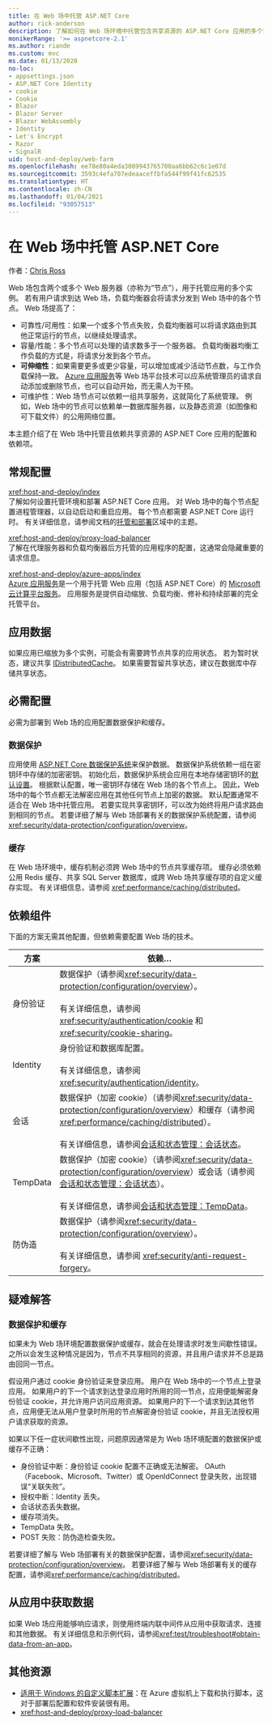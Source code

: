 ```yaml
---
title: 在 Web 场中托管 ASP.NET Core
author: rick-anderson
description: 了解如何在 Web 场环境中托管包含共享资源的 ASP.NET Core 应用的多个实例。
monikerRange: '>= aspnetcore-2.1'
ms.author: riande
ms.custom: mvc
ms.date: 01/13/2020
no-loc:
- appsettings.json
- ASP.NET Core Identity
- cookie
- Cookie
- Blazor
- Blazor Server
- Blazor WebAssembly
- Identity
- Let's Encrypt
- Razor
- SignalR
uid: host-and-deploy/web-farm
ms.openlocfilehash: ee78e80a4eda3089943765700aa6bb62c6c1e07d
ms.sourcegitcommit: 3593c4efa707edeaaceffbfa544f99f41fc62535
ms.translationtype: HT
ms.contentlocale: zh-CN
ms.lasthandoff: 01/04/2021
ms.locfileid: "93057513"
---
```

# <a name="host-aspnet-core-in-a-web-farm"></a>在 Web 场中托管 ASP.NET Core

作者：[Chris Ross](https://github.com/Tratcher)

Web 场包含两个或多个 Web 服务器（亦称为“节点”），用于托管应用的多个实例。 若有用户请求到达 Web 场，负载均衡器会将请求分发到 Web 场中的各个节点。 Web 场提高了：

* 可靠性/可用性：如果一个或多个节点失败，负载均衡器可以将请求路由到其他正常运行的节点，以继续处理请求。
* 容量/性能：多个节点可以处理的请求数多于一个服务器。 负载均衡器均衡工作负载的方式是，将请求分发到各个节点。
* **可伸缩性**：如果需要更多或更少容量，可以增加或减少活动节点数，与工作负载保持一致。 [Azure 应用服务](https://azure.microsoft.com/services/app-service/)等 Web 场平台技术可以应系统管理员的请求自动添加或删除节点，也可以自动开始，而无需人为干预。
* 可维护性：Web 场节点可以依赖一组共享服务，这就简化了系统管理。 例如，Web 场中的节点可以依赖单一数据库服务器，以及静态资源（如图像和可下载文件）的公用网络位置。

本主题介绍了在 Web 场中托管且依赖共享资源的 ASP.NET Core 应用的配置和依赖项。

## <a name="general-configuration"></a>常规配置

<xref:host-and-deploy/index>  
了解如何设置托管环境和部署 ASP.NET Core 应用。 对 Web 场中的每个节点配置进程管理器，以自动启动和重启应用。 每个节点都需要 ASP.NET Core 运行时。 有关详细信息，请参阅文档的[托管和部署](xref:host-and-deploy/index)区域中的主题。

<xref:host-and-deploy/proxy-load-balancer>  
了解在代理服务器和负载均衡器后方托管的应用程序的配置，这通常会隐藏重要的请求信息。

<xref:host-and-deploy/azure-apps/index>  
[Azure 应用服务](https://azure.microsoft.com/services/app-service/)是一个用于托管 Web 应用（包括 ASP.NET Core）的 [Microsoft 云计算平台服务](https://azure.microsoft.com/)。 应用服务是提供自动缩放、负载均衡、修补和持续部署的完全托管平台。

## <a name="app-data"></a>应用数据

如果应用已缩放为多个实例，可能会有需要跨节点共享的应用状态。 若为暂时状态，建议共享 [IDistributedCache](/dotnet/api/microsoft.extensions.caching.distributed.idistributedcache)。 如果需要暂留共享状态，建议在数据库中存储共享状态。

## <a name="required-configuration"></a>必需配置

必需为部署到 Web 场的应用配置数据保护和缓存。

### <a name="data-protection"></a>数据保护

应用使用 [ASP.NET Core 数据保护系统](xref:security/data-protection/introduction)来保护数据。 数据保护系统依赖一组在密钥环中存储的加密密钥。 初始化后，数据保护系统会应用在本地存储密钥环的[默认设置](xref:security/data-protection/configuration/default-settings)。 根据默认配置，唯一密钥环存储在 Web 场的各个节点上。 因此，Web 场中的每个节点都无法解密应用在其他任何节点上加密的数据。 默认配置通常不适合在 Web 场中托管应用。 若要实现共享密钥环，可以改为始终将用户请求路由到相同的节点。 若要详细了解与 Web 场部署有关的数据保护系统配置，请参阅<xref:security/data-protection/configuration/overview>。

### <a name="caching"></a>缓存

在 Web 场环境中，缓存机制必须跨 Web 场中的节点共享缓存项。 缓存必须依赖公用 Redis 缓存、共享 SQL Server 数据库，或跨 Web 场共享缓存项的自定义缓存实现。 有关详细信息，请参阅 <xref:performance/caching/distributed>。

## <a name="dependent-components"></a>依赖组件

下面的方案无需其他配置，但依赖需要配置 Web 场的技术。

| 方案 | 依赖&hellip; |
| -------- | ------------------- |
| 身份验证 | 数据保护（请参阅<xref:security/data-protection/configuration/overview>）。<br><br>有关详细信息，请参阅 <xref:security/authentication/cookie> 和 <xref:security/cookie-sharing>。 |
| Identity | 身份验证和数据库配置。<br><br>有关详细信息，请参阅 <xref:security/authentication/identity>。 |
| 会话 | 数据保护（加密 cookie）（请参阅<xref:security/data-protection/configuration/overview>）和缓存（请参阅 <xref:performance/caching/distributed>）。<br><br>有关详细信息，请参阅[会话和状态管理：会话状态](xref:fundamentals/app-state#session-state)。 |
| TempData | 数据保护（加密 cookie）（请参阅<xref:security/data-protection/configuration/overview>）或会话（请参阅[会话和状态管理：会话状态](xref:fundamentals/app-state#session-state)）。<br><br>有关详细信息，请参阅[会话和状态管理：TempData](xref:fundamentals/app-state#tempdata)。 |
| 防伪造 | 数据保护（请参阅<xref:security/data-protection/configuration/overview>）。<br><br>有关详细信息，请参阅 <xref:security/anti-request-forgery>。 |

## <a name="troubleshoot"></a>疑难解答

### <a name="data-protection-and-caching"></a>数据保护和缓存

如果未为 Web 场环境配置数据保护或缓存，就会在处理请求时发生间歇性错误。 之所以会发生这种情况是因为，节点不共享相同的资源，并且用户请求并不总是路由回同一节点。

假设用户通过 cookie 身份验证来登录应用。 用户在 Web 场中的一个节点上登录应用。 如果用户的下一个请求到达登录应用时所用的同一节点，应用便能解密身份验证 cookie，并允许用户访问应用资源。 如果用户的下一个请求到达其他节点，应用便无法从用户登录时所用的节点解密身份验证 cookie，并且无法授权用户请求获取的资源。

如果以下任一症状间歇性出现，问题原因通常是为 Web 场环境配置的数据保护或缓存不正确：

* 身份验证中断：身份验证 cookie 配置不正确或无法解密。 OAuth（Facebook、Microsoft、Twitter）或 OpenIdConnect 登录失败，出现错误“关联失败”。
* 授权中断：Identity 丢失。
* 会话状态丢失数据。
* 缓存项消失。
* TempData 失败。
* POST 失败：防伪造检查失败。

若要详细了解与 Web 场部署有关的数据保护配置，请参阅<xref:security/data-protection/configuration/overview>。 若要详细了解与 Web 场部署有关的缓存配置，请参阅<xref:performance/caching/distributed>。

## <a name="obtain-data-from-apps"></a>从应用中获取数据

如果 Web 场应用能够响应请求，则使用终端内联中间件从应用中获取请求、连接和其他数据。 有关详细信息和示例代码，请参阅<xref:test/troubleshoot#obtain-data-from-an-app>。

## <a name="additional-resources"></a>其他资源

* [适用于 Windows 的自定义脚本扩展](/azure/virtual-machines/extensions/custom-script-windows)：在 Azure 虚拟机上下载和执行脚本，这对于部署后配置和软件安装很有用。
* <xref:host-and-deploy/proxy-load-balancer>
 